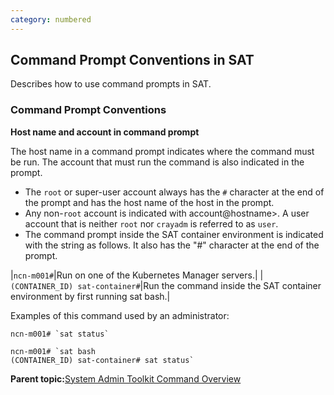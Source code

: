```yaml
---
category: numbered
---
```


## Command Prompt Conventions in SAT

Describes how to use command prompts in SAT.

### Command Prompt Conventions

**Host name and account in command prompt**

The host name in a command prompt indicates where the command must be run. The account that must run the command is also indicated in the prompt.

-   The `root` or super-user account always has the `#` character at the end of the prompt and has the host name of the host in the prompt.
-   Any non-`root` account is indicated with account@hostname\>. A user account that is neither `root` nor `crayadm` is referred to as `user`.
-   The command prompt inside the SAT container environment is indicated with the string as follows. It also has the "\#" character at the end of the prompt.

|`ncn-m001#`|Run on one of the Kubernetes Manager servers.|
|`(CONTAINER_ID) sat-container#`|Run the command inside the SAT container environment by first running sat bash.|

Examples of this command used by an administrator:

```screen
ncn-m001# `sat status`
```

```screen
ncn-m001# `sat bash
(CONTAINER_ID) sat-container# sat status`
```

**Parent topic:**[System Admin Toolkit Command Overview](System_Admin_Toolkit_Command_Overview.md)

